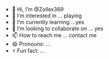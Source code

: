 - 👋 Hi, I’m @Zollex369
- 👀 I’m interested in ... playing 
- 🌱 I’m currently learning ...yes 
- 💞️ I’m looking to collaborate on ... yes
- 📫 How to reach me ... contact me
- 😄 Pronouns: ...
- ⚡ Fun fact: ...

<!---
Zollex369/Zollex369 is a ✨ special ✨ repository because its `README.md` (this file) appears on your GitHub profile.
You can click the Preview link to take a look at your changes.
--->
